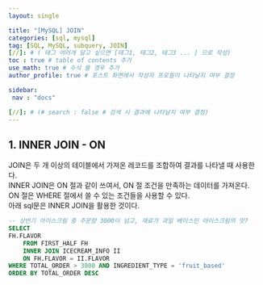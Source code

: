```yaml
---
layout: single

title: "[MySQL] JOIN"
categories: [sql, mysql]
tag: [SQL, MySQL, subquery, JOIN]
[//]: # ( 태그 여러개 달고 싶으면 [태그1, 태그2, 태그3 ... ] 으로 작성)
toc : true # table of contents 추가
use_math: true # 수식 쓸 경우 추가
author_profile: true # 포스트 화면에서 작성자 프로필이 나타날지 여부 결정

sidebar:
 nav : "docs"

[//]: # (# search : false # 검색 시 결과에 나타날지 여부 결정)
---
```


## 1. INNER JOIN - ON

JOIN은 두 개 이상의 테이블에서 가져온 레코드를 조합하여 결과를 나타낼 때 사용한다.<br/>
INNER JOIN은 ON 절과 같이 쓰여서, ON 절 조건을 만족하는 데이터를 가져온다.<br/>
ON 절은 WHERE 절에서 쓸 수 있는 조건들을 사용할 수 있다.<br/>
아래 sql문은 INNER JOIN을 활용한 것이다.

``` sql
-- 상반기 아이스크림 중 주문량 3000이 넘고, 재료가 과일 베이스인 아이스크림의 맛?
SELECT 
FH.FLAVOR 
    FROM FIRST_HALF FH
    INNER JOIN ICECREAM_INFO II
    ON FH.FLAVOR = II.FLAVOR 
WHERE TOTAL_ORDER > 3000 AND INGREDIENT_TYPE = 'fruit_based' 
ORDER BY TOTAL_ORDER DESC
```
